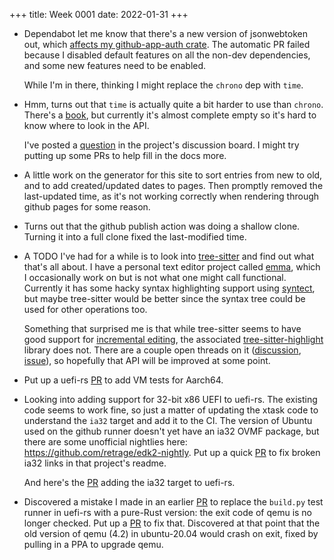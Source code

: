 +++
title: Week 0001
date: 2022-01-31
+++

* Dependabot let me know that there's a new version of jsonwebtoken out,
  which [affects my github-app-auth crate](https://github.com/nicholasbishop/github-app-auth/pull/4).
  The automatic PR failed because I disabled default features on all the
  non-dev dependencies, and some new features need to be enabled.

  While I'm in there, thinking I might replace the `chrono` dep with `time`.
  
* Hmm, turns out that `time` is actually quite a bit harder to use than
  `chrono`. There's a [book](https://time-rs.github.io/book/), but
  currently it's almost complete empty so it's hard to know where to
  look in the API. 

  I've posted a
  [question](https://github.com/time-rs/time/discussions/442) in the
  project's discussion board. I might try putting up some PRs to help
  fill in the docs more.

* A little work on the generator for this site to sort entries from new
  to old, and to add created/updated dates to pages. Then promptly
  removed the last-updated time, as it's not working correctly when
  rendering through github pages for some reason.

* Turns out that the github publish action was doing a shallow
  clone. Turning it into a full clone fixed the last-modified time.

* A TODO I've had for a while is to look into
  [tree-sitter](https://tree-sitter.github.io/tree-sitter/) and find out
  what that's all about. I have a personal text editor project called
  [emma](https://github.com/nicholasbishop/emma-editor), which I
  occasionally work on but is not what one might call
  functional. Currently it has some hacky syntax highlighting support
  using [syntect](https://github.com/trishume/syntect), but maybe
  tree-sitter would be better since the syntax tree could be used for
  other operations too.
  
  Something that surprised me is that while tree-sitter seems to have
  good support for [incremental
  editing](https://tree-sitter.github.io/tree-sitter/using-parsers#editing),
  the associated
  [tree-sitter-highlight](https://crates.io/crates/tree-sitter-highlight)
  library does not. There are a couple open threads on it
  ([discussion](https://github.com/tree-sitter/tree-sitter/discussions/1530),
  [issue](https://github.com/tree-sitter/tree-sitter/issues/1540)), so
  hopefully that API will be improved at some point.

* Put up a uefi-rs [PR](https://github.com/rust-osdev/uefi-rs/pull/353)
  to add VM tests for Aarch64.

* Looking into adding support for 32-bit x86 UEFI to uefi-rs. The
  existing code seems to work fine, so just a matter of updating the
  xtask code to understand the `ia32` target and add it to the CI. The
  version of Ubuntu used on the github runner doesn't yet have an ia32
  OVMF package, but there are some unofficial nightlies here:
  https://github.com/retrage/edk2-nightly. Put up a quick
  [PR](https://github.com/retrage/edk2-nightly/pull/3) to fix broken
  ia32 links in that project's readme.
  
  And here's the [PR](https://github.com/rust-osdev/uefi-rs/pull/354)
  adding the ia32 target to uefi-rs.

* Discovered a mistake I made in an earlier
 [PR](https://github.com/rust-osdev/uefi-rs/pull/335) to replace the
 `build.py` test runner in uefi-rs with a pure-Rust version: the exit
 code of qemu is no longer checked. Put up a
 [PR](https://github.com/rust-osdev/uefi-rs/pull/355) to fix
 that. Discovered at that point that the old version of qemu (4.2) in
 ubuntu-20.04 would crash on exit, fixed by pulling in a PPA to upgrade
 qemu.
